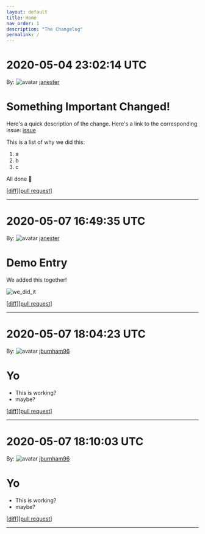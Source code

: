 ```yaml
---
layout: default
title: Home
nav_order: 1
description: "The Changelog"
permalink: /
---
```


# 2020-05-04 23:02:14 UTC

By: ![avatar](https://avatars1.githubusercontent.com/u/3330181?v=4&s=50) [janester](https://github.com/janester)

# Something Important Changed!

Here's a quick description of the change. Here's a link to the corresponding issue: [issue]()

This is a list of why we did this:

1. a
1. b
1. c

All done 🎉

[[diff](https://github.com/githubsatelliteworkshops/webhooks-with-rest/pull/9.diff)][[pull request](https://github.com/githubsatelliteworkshops/webhooks-with-rest/pull/9)]
* * *

# 2020-05-07 16:49:35 UTC

By: ![avatar](https://avatars1.githubusercontent.com/u/3330181?v=4&s=50) [janester](https://github.com/janester)

# Demo Entry

We added this together!

![we_did_it](https://user-images.githubusercontent.com/3330181/80780711-e9343480-8b3d-11ea-8a54-ab9fe9e70f95.gif)

[[diff](https://github.com/githubsatelliteworkshops/webhooks-with-rest/pull/20.diff)][[pull request](https://github.com/githubsatelliteworkshops/webhooks-with-rest/pull/20)]
* * *
# 2020-05-07 18:04:23 UTC

By: ![avatar](https://avatars0.githubusercontent.com/u/8777345?v=4&s=50) [jburnham96](https://github.com/jburnham96)

# Yo

- This is working?
- maybe?

[[diff](https://github.com/jburnham96/webhooks-with-rest/pull/1.diff)][[pull request](https://github.com/jburnham96/webhooks-with-rest/pull/1)]
* * *
# 2020-05-07 18:10:03 UTC

By: ![avatar](https://avatars0.githubusercontent.com/u/8777345?v=4&s=50) [jburnham96](https://github.com/jburnham96)

# Yo

- This is working?
- maybe?

[[diff](https://github.com/jburnham96/webhooks-with-rest/pull/1.diff)][[pull request](https://github.com/jburnham96/webhooks-with-rest/pull/1)]
* * *
